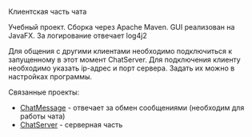 <p>Клиентская часть чата</p>
<p>Учебный проект. Сборка через Apache Maven. 
GUI реализован на JavaFX. За логирование отвечает log4j2</p>

<p>Для общения с другими клиентами необходимо подключиться к запущенному в этот момент ChatServer. Для подключения клиенту необходимо указать ip-адрес и порт сервера. Задать их можно в настройках программы.</p>

Связанные проекты: 
<ul> 
<li><a href="https://github.com/teetov/ChatMessage">ChatMessage</a> - отвечает за обмен сообщениями (необходим для работы чата)</li> 
<li><a href="https://github.com/teetov/ChatServer">ChatServer</a> - серверная часть</li> 
<ul>